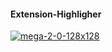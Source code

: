 #### Extension-Highligher

<a href="https://imgbb.com/"><img src="https://i.ibb.co/r2v3zM3/mega-2-0-128x128.png" alt="mega-2-0-128x128" border="0" /></a>
